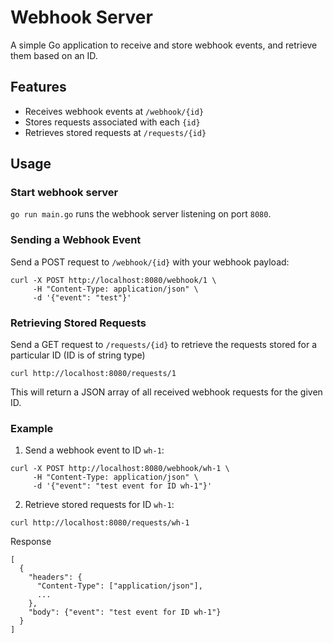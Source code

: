 # Webhook Server

A simple Go application to receive and store webhook events, and retrieve them based on an ID.

## Features

- Receives webhook events at `/webhook/{id}`
- Stores requests associated with each `{id}`
- Retrieves stored requests at `/requests/{id}`


## Usage

### Start webhook server

`go run main.go` runs the webhook server listening on port `8080`.

### Sending a Webhook Event

Send a POST request to `/webhook/{id}` with your webhook payload:

```
curl -X POST http://localhost:8080/webhook/1 \
     -H "Content-Type: application/json" \
     -d '{"event": "test"}'
```

### Retrieving Stored Requests
Send a GET request to `/requests/{id}` to retrieve the requests stored for a particular ID (ID is of string type)
```
curl http://localhost:8080/requests/1
```

This will return a JSON array of all received webhook requests for the given ID.

### Example
1. Send a webhook event to ID `wh-1`:

```
curl -X POST http://localhost:8080/webhook/wh-1 \
     -H "Content-Type: application/json" \
     -d '{"event": "test event for ID wh-1"}'
```

2. Retrieve stored requests for ID `wh-1`:
```
curl http://localhost:8080/requests/wh-1
```

Response 
```
[
  {
    "headers": {
      "Content-Type": ["application/json"],
      ...
    },
    "body": {"event": "test event for ID wh-1"}
  }
]
```